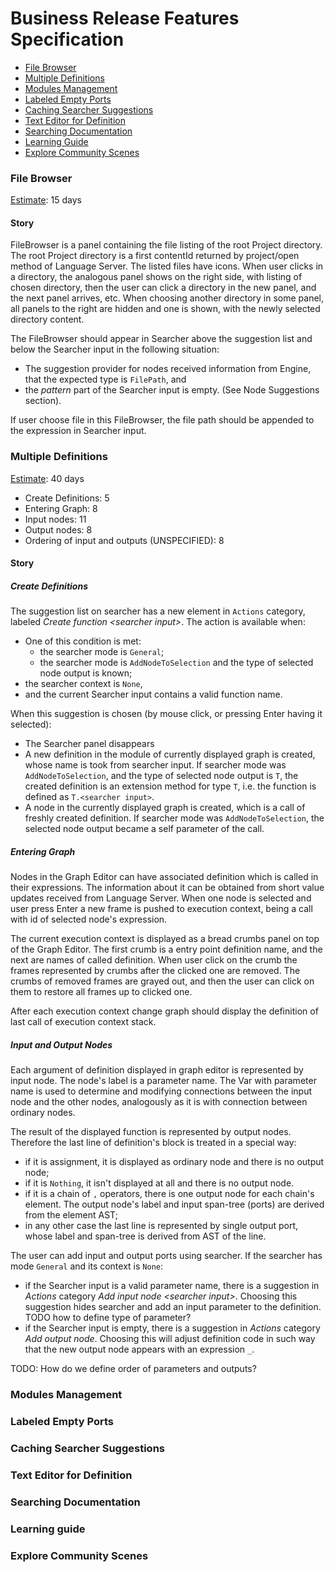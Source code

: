 # Business Release Features Specification

* [File Browser](#file-browser)
* [Multiple Definitions](#multiple-definitions)
* [Modules Management](#modules-management)
* [Labeled Empty Ports](#labeled-empty-ports)
* [Caching Searcher Suggestions](#caching-searcher-suggestions)
* [Text Editor for Definition](#text-editor-for-definition)
* [Searching Documentation](#searching-documentation)
* [Learning Guide](#learning-guide)
* [Explore Community Scenes](#explore-community-scenes)



### File Browser

[Estimate](./README.md#note-about-estimates): 15 days

#### Story

FileBrowser is a panel containing the file listing of the root Project directory. The root
Project directory is a first contentId returned by project/open method of Language Server. The
listed files have icons. When user clicks in a directory, the analogous panel shows on the right
side, with listing of chosen directory, then the user can click a directory in the new panel,
and the next panel arrives, etc. When choosing another directory in some panel, all panels to the
right are hidden and one is shown, with the newly selected directory content.

The FileBrowser should appear in Searcher above the suggestion list and below the Searcher input
in the following situation:
* The suggestion provider for nodes received information from Engine, that the expected type is
  `FilePath`, and
* the _pattern_ part of the Searcher input is empty. (See Node Suggestions section).

If user choose file in this FileBrowser, the file path should be appended to the expression in
 Searcher input.



### Multiple Definitions

[Estimate](./README.md#note-about-estimates): 40 days
* Create Definitions: 5
* Entering Graph: 8
* Input nodes: 11
* Output nodes: 8
* Ordering of input and outputs (UNSPECIFIED): 8

#### Story

##### Create Definitions

The suggestion list on searcher has a new element in `Actions` category, labeled _Create
function &lt;searcher input&gt;_. The action is available when:
* One of this condition is met:
  * the searcher mode is `General`;
  * the searcher mode is `AddNodeToSelection` and the type of selected node output is known;
* the searcher context is `None`,
* and the current Searcher input contains a valid function name.

When this suggestion is chosen (by mouse click, or pressing Enter having it selected):
* The Searcher panel disappears
* A new definition in the module of currently displayed graph is created, whose name is took
  from searcher input.  If searcher mode was `AddNodeToSelection`, and the type of selected node
  output is `T`, the created definition is an extension method for type `T`, i.e. the function
  is defined as `T.<searcher input>`.
* A node in the currently displayed graph is created, which is a call of freshly created
  definition. If searcher mode was `AddNodeToSelection`, the selected node output became a self
  parameter of the call.

##### Entering Graph

Nodes in the Graph Editor can have associated definition which is called in their expressions. 
The information about it can be obtained from short value updates received from Language Server.
When one node is selected and user press Enter a new frame is pushed to execution context, being
a call with id of selected node's expression.

The current execution context is displayed as a bread crumbs panel on top of the Graph Editor.
The first crumb is a entry point definition name, and the next are names of called definition. When 
user click on the crumb the frames represented by crumbs after the clicked one are removed. The
crumbs of removed frames are grayed out, and then the user can click on them to restore all frames 
up to clicked one.

After each execution context change graph should display the definition of last call of execution 
context stack.

##### Input and Output Nodes

Each argument of definition displayed in graph editor is represented by input node. The node's label
is a parameter name. The Var with parameter name is used to determine and modifying connections
between the input node and the other nodes, analogously as it is with connection between ordinary
nodes.

The result of the displayed function is represented by output nodes. Therefore the last line of
definition's block is treated in a special way:
* if it is assignment, it is displayed as ordinary node and there is no output node;
* if it is `Nothing`, it isn't displayed at all and there is no output node.
* if it is a chain of `,` operators, there is one output node for each chain's element. The
  output node's label and input span-tree (ports) are derived from the element AST;
* in any other case the last line is represented by single output port, whose label and span-tree
  is derived from AST of the line.

The user can add input and output ports using searcher. If the searcher has mode `General` and its 
context is `None`:
* if the Searcher input is a valid parameter name, there is a suggestion in _Actions_ category
  _Add input node &lt;searcher input&gt;_. Choosing this suggestion hides searcher and add an
   input parameter to the definition. TODO how to define type of parameter?
* if the Searcher input is empty, there is a suggestion in _Actions_ category _Add output node_.
  Choosing this will adjust definition code in such way that the new output node appears with an
  expression `_`.

TODO: How do we define order of parameters and outputs?



### Modules Management



### Labeled Empty Ports



### Caching Searcher Suggestions



### Text Editor for Definition



### Searching Documentation



### Learning guide



### Explore Community Scenes
